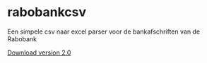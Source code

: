 # rabobankcsv
Een simpele csv naar excel parser voor de bankafschriften van de Rabobank

[Download version 2.0](https://github.com/MBakirci/rabobankcsv/releases/download/2.0/rabobankcsv-2.0.exe)
